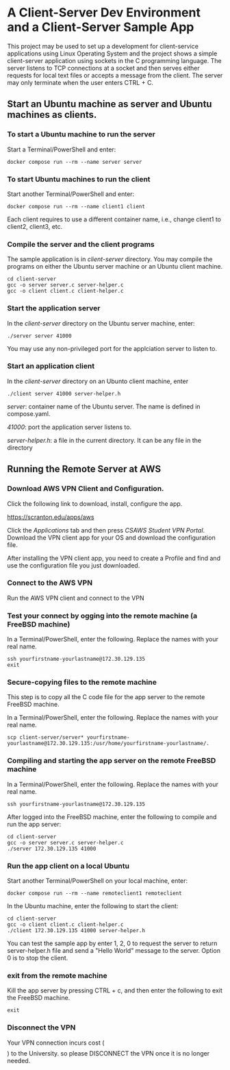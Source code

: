 # A Client-Server Dev Environment and a Client-Server Sample App

This project may be used to set up a development for client-service applications using Linux Operating System and the project shows a simple client-server application using sockets in the C programming language. The server listens to TCP connections at a socket and then serves either requests for local text files or accepts a message from the client. The server may only terminate when the user enters CTRL + C. 

## Start an Ubuntu machine as server and Ubuntu machines as clients. 

### To start a Ubuntu machine to run the server

Start a Terminal/PowerShell and enter:
```
docker compose run --rm --name server server
```

### To start Ubuntu machines to run the client 

Start another Terminal/PowerShell and enter:
```
docker compose run --rm --name client1 client
```

Each client requires to use a different container name, i.e., change client1 to client2, client3, etc. 

### Compile the server and the client programs

The sample application is in _client-server_ directory. You may compile the programs on either the Ubuntu server machine or an Ubuntu client machine. 

```
cd client-server
gcc -o server server.c server-helper.c
gcc -o client client.c client-helper.c
```

### Start the application server

In the _client-server_ directory on the Ubuntu server machine, enter:

```
./server server 41000
```

You may use any non-privileged port for the applciation server to listen to.

### Start an application client

In the _client-server_ directory on an Ubunto client machine, enter
```
./client server 41000 server-helper.h
```

_server_: container name of the Ubuntu server. The name is defined in compose.yaml.

_41000_: port the application server listens to. 

_server-helper.h_: a file in the current directory. It can be any file in the directory

## Running the Remote Server at AWS

### Download AWS VPN Client and Configuration. 

Click the following link to download, install, configure the app. 

https://scranton.edu/apps/aws

Click the _Applications_ tab and then press _CSAWS Student VPN Portal_. Download the VPN client app for your OS and download the configuration file. 

After installing the VPN client app, you need to create a Profile and find and use the configuration file you just downloaded. 

### Connect to the AWS VPN

Run the AWS VPN client and connect to the VPN 

### Test your connect by ogging into the remote machine (a FreeBSD machine)

In a Terminal/PowerShell, enter the following. Replace the names with your real name. 
```
ssh yourfirstname-yourlastname@172.30.129.135
exit
```
### Secure-copying files to the remote machine

This step is to copy all the C code file for the app server to the remote FreeBSD machine.

In a Terminal/PowerShell, enter the following. Replace the names with your real name. 

```
scp client-server/server* yourfirstname-yourlastname@172.30.129.135:/usr/home/yourfirstname-yourlastname/.
```
### Compiling and starting the app server on the remote FreeBSD machine

In a Terminal/PowerShell, enter the following. Replace the names with your real name.

```
ssh yourfirstname-yourlastname@172.30.129.135
```
After logged into the FreeBSD machine, enter the following to compile and run the app server:
```
cd client-server
gcc -o server server.c server-helper.c
./server 172.30.129.135 41000
```

### Run the app client on a local Ubuntu 

Start another Terminal/PowerShell on your local machine, enter:

```
docker compose run --rm --name remoteclient1 remoteclient
```

In the Ubuntu machine, enter the following to start the client:
```
cd client-server
gcc -o client client.c client-helper.c
./client 172.30.129.135 41000 server-helper.h
```

You can test the sample app by enter 1, 2, 0 to request the server to return server-helper.h file and send a "Hello World" message to the server. Option 0 is to stop the client. 

### exit from the remote machine

Kill the app server by pressing CTRL + c, and then enter the following to exit the FreeBSD machine. 

```
exit
```

### Disconnect the VPN

Your VPN connection incurs cost ($$$$) to the University. so please DISCONNECT the VPN once it is no longer needed. 
